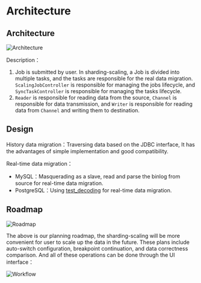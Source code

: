 # Architecture

## Architecture
![Architecture](https://github.com/apache/incubator-shardingsphere/blob/sharding-scaling/sharding-scaling/src/resources/ControllerProcess.png)

Description：
1. Job is submitted by user. In sharding-scaling, a Job is divided into multiple tasks, and the tasks are responsible for the real data migration. `ScalingJobController` is responsible for managing the jobs lifecycle, and `SyncTaskController` is responsible for managing the tasks lifecycle.
2. `Reader` is responsible for reading data from the source, `Channel` is responsible for data transmission, and `Writer` is responsible for reading data from `Channel` and writing them to destination.

## Design
History data migration：Traversing data based on the JDBC interface, It has the advantages of simple implementation and good compatibility.

Real-time data migration：

- MySQL：Masquerading as a slave, read and parse the binlog from source for real-time data migration.
- PostgreSQL：Using [test_decoding](https://www.postgresql.org/docs/9.4/test-decoding.html) for real-time data migration.

## Roadmap
![Roadmap](https://github.com/apache/incubator-shardingsphere/blob/sharding-scaling/sharding-scaling/src/resources/roadmap.png)

The above is our planning roadmap, the sharding-scaling will be more convenient for user to scale up the data in the future. These plans include auto-switch configuration, breakpoint continuation, and data correctness comparison. And all of these operations can be done through the UI interface：

![Workflow](https://github.com/apache/incubator-shardingsphere/blob/sharding-scaling/sharding-scaling/src/resources/workflow.png)
